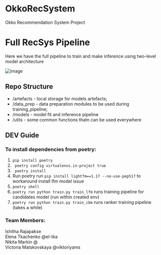 # OkkoRecSystem

Okko Recommendation System Project

# Full RecSys Pipeline
Here we have the full pipeline to train and make inference using two-level model architecture

![image](https://user-images.githubusercontent.com/38528963/230792021-0e406ed5-6fe7-4177-ac20-52881d869864.png)


## Repo Structure
- /artefacts - local storage for models artefacts;
- /data_prep - data preparation modules to be used during training_pipeline;
- /models - model fit and inference pipeline
- /utils - some common functions thatn can be used everywhere

## DEV Guide  

### To install dependencies from poetry:
1. ``` pip install poetry ```  
2. ``` poetry config virtualenvs.in-project true```  
3. ``` poetry install```  
4.  Run poetry run ```pip install lightfm==1.17 --no-use-pep517``` to workaround install lfm model issue  
5. ``` poetry shell ``` 
6. ``` poetry run python train.py train_lfm ``` runs training pipeline for candidates model (run within created env)  
7. ``` poetry run python train.py train_cbm ``` runs ranker training pipeline (takes a while)  

### Team Members:  
  
Ishitha Rajapakse  
Elena Tkachenko @el-tka  
Nikita Markin @  
Victoria Matskovskaya @viktoriyams 


